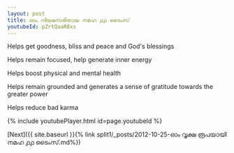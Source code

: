 ```yaml
---
layout: post
title: ഓം നിയമസരിതായ നമഹ ൧൧ ടൈംസ്
youtubeId: pZrtQaaR8xs
---
```

 
 
Helps get goodness, bliss and peace and God's blessings
 
Helps remain focused, help generate inner energy 
 
Helps boost physical and mental health 
 
Helps remain grounded and generates a sense of gratitude towards the greater power 
 
Helps reduce bad karma
 
 
 
 


{% include youtubePlayer.html id=page.youtubeId %}
 
[Next]({{ site.baseurl }}{% link  split1/_posts/2012-10-25-ഓം വൃക്ഷ രൂപയായി നമഹ ൧൧ ടൈംസ്.md%})
 
